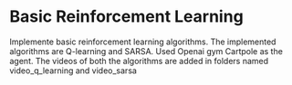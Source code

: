 # Basic Reinforcement Learning

Implemente basic reinforcement learning algorithms. The implemented algorithms are Q-learning and SARSA. Used Openai gym Cartpole as the agent. The videos of both the algorithms are added in folders named video_q_learning and video_sarsa

